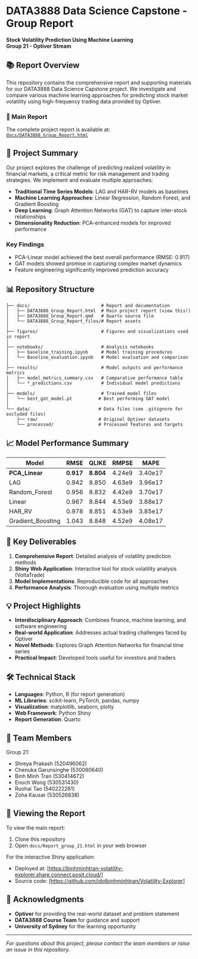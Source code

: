 # DATA3888 Data Science Capstone - Group Report
**Stock Volatility Prediction Using Machine Learning**  
**Group 21 - Optiver Stream**

## 📚 Report Overview

This repository contains the comprehensive report and supporting materials for our DATA3888 Data Science Capstone project. We investigate and compare various machine learning approaches for predicting stock market volatility using high-frequency trading data provided by Optiver.

### 📑 Main Report
The complete project report is available at: [`docs/DATA3888_Group_Report.html`](docs/DATA3888_Group_Report.html)

## 🎯 Project Summary

Our project explores the challenge of predicting realized volatility in financial markets, a critical metric for risk management and trading strategies. We implement and evaluate multiple approaches:

- **Traditional Time Series Models**: LAG and HAR-RV models as baselines
- **Machine Learning Approaches**: Linear Regression, Random Forest, and Gradient Boosting
- **Deep Learning**: Graph Attention Networks (GAT) to capture inter-stock relationships
- **Dimensionality Reduction**: PCA-enhanced models for improved performance

### Key Findings
- PCA-Linear model achieved the best overall performance (RMSE: 0.917)
- GAT models showed promise in capturing complex market dynamics
- Feature engineering significantly improved prediction accuracy

## 📊 Repository Structure

```
├── docs/                           # Report and documentation
│   ├── DATA3888_Group_Report.html  # Main project report (view this!)
│   ├── DATA3888_Group_Report.qmd   # Quarto source file
│   └── DATA3888_Group_Report_files/# Report assets
│
├── figures/                        # Figures and visualizations used in report
│
├── notebooks/                      # Analysis notebooks
│   ├── baseline_training.ipynb     # Model training procedures
│   └── Baseline_evaluation.ipynb   # Model evaluation and comparison
│
├── results/                        # Model outputs and performance metrics
│   ├── model_metrics_summary.csv   # Comparative performance table
│   └── *_predictions.csv           # Individual model predictions
│
├── models/                         # Trained model files
│   └── best_gat_model.pt          # Best performing GAT model
│
└── data/                          # Data files (see .gitignore for excluded files)
    ├── raw/                       # Original Optiver datasets
    └── processed/                 # Processed features and targets
```

## 📈 Model Performance Summary

| Model | RMSE | QLIKE | RMPSE | MAPE |
|-------|------|-------|-------|------|
| **PCA_Linear** | **0.917** | **8.804** | 4.24e9 | 3.40e17 |
| LAG | 0.942 | 8.850 | 4.63e9 | 3.96e17 |
| Random_Forest | 0.956 | 8.832 | 4.42e9 | 3.70e17 |
| Linear | 0.967 | 8.844 | 4.53e9 | 3.88e17 |
| HAR_RV | 0.978 | 8.851 | 4.53e9 | 3.85e17 |
| Gradient_Boosting | 1.043 | 8.848 | 4.52e9 | 4.08e17 |

## 🚀 Key Deliverables

1. **Comprehensive Report**: Detailed analysis of volatility prediction methods
2. **Shiny Web Application**: Interactive tool for stock volatility analysis (VoltaTrade)
3. **Model Implementations**: Reproducible code for all approaches
4. **Performance Analysis**: Thorough evaluation using multiple metrics

## 💡 Project Highlights

- **Interdisciplinary Approach**: Combines finance, machine learning, and software engineering
- **Real-world Application**: Addresses actual trading challenges faced by Optiver
- **Novel Methods**: Explores Graph Attention Networks for financial time series
- **Practical Impact**: Developed tools useful for investors and traders

## 🛠️ Technical Stack

- **Languages**: Python, R (for report generation)
- **ML Libraries**: scikit-learn, PyTorch, pandas, numpy
- **Visualization**: matplotlib, seaborn, plotly
- **Web Framework**: Python Shiny
- **Report Generation**: Quarto

## 👥 Team Members

Group 21:
- Shreya Prakash (520496062)
- Chenuka Garunsinghe (530080640)
- Binh Minh Tran (530414672)
- Enoch Wong (530531430)
- Ruohai Tao (540222281)
- Zoha Kausar (530526838)

## 📝 Viewing the Report

To view the main report:
1. Clone this repository
2. Open `docs/Report_group_21.html` in your web browser

For the interactive Shiny application:
- Deployed at: [https://binhminhtran-volatility-explorer.share.connect.posit.cloud/]
- Source code: [https://github.com/idolbinhminhtran/Volatility-Explorer]


## 🙏 Acknowledgments

- **Optiver** for providing the real-world dataset and problem statement
- **DATA3888 Course Team** for guidance and support
- **University of Sydney** for the learning opportunity

---

*For questions about this project, please contact the team members or raise an issue in this repository.*

